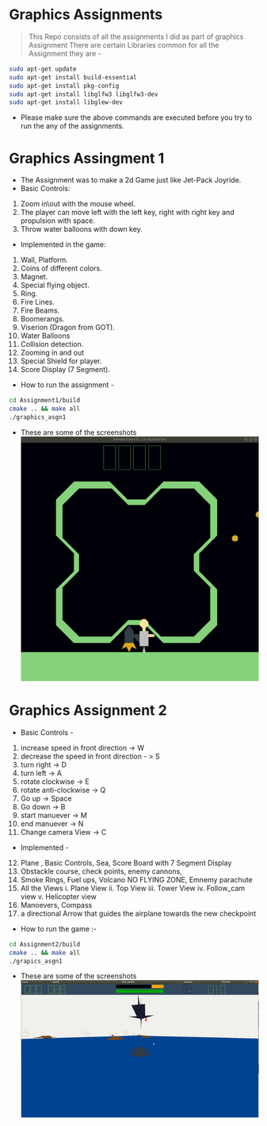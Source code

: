 # Graphics Assignments
 >This Repo consists of all the assignments I did as part of graphics Assignment
 >There are certain Libraries common for all the Assignment they are -
 ```sh
 sudo apt-get update
sudo apt-get install build-essential 
sudo apt-get install pkg-config
sudo apt-get install libglfw3 libglfw3-dev
sudo apt-get install libglew-dev
 ```

- Please make sure the above commands are executed before you try to run the any of the assignments.
 
 # Graphics Assingment 1
 - The Assignment was to make a 2d Game just like Jet-Pack Joyride.
 - Basic Controls:
1) Zoom in\out with the mouse wheel.
2) The player can move left with the left key, right with right key and
propulsion with space.
3) Throw water balloons with down key.
- Implemented in the game:
1) Wall, Platform.
2) Coins of different colors.
3) Magnet.
4) Special flying object.
5) Ring.
6) Fire Lines.
7) Fire Beams.
8) Boomerangs.
9) Viserion (Dragon from GOT).
10) Water Balloons
11) Collision detection.
12) Zooming in and out
13) Special Shield for player.
14) Score Display (7 Segment).
- How to run the assignment - 
```sh
cd Assignment1/build
cmake .. && make all
./graphics_asgn1
```
 - These are some of the screenshots <br>
 ![Alt text](Assignment1/ScreenShots/screen_rec.gif?raw=true "Game Start")
# Graphics Assignment 2
- Basic Controls -
1. increase speed in front direction -> W
2. decrease the speed in front direction - > S
3. turn right -> D
4. turn left -> A
5.  rotate clockwise -> E
6. rotate anti-clockwise -> Q
7. Go up -> Space
8. Go down -> B
9. start manuever -> M
10. end manuever -> N 
11.  Change camera View -> C
- Implemented -
12. Plane , Basic Controls, Sea, Score Board with 7 Segment Display
13. Obstackle course, check points, enemy cannons,
14. Smoke Rings, Fuel ups, Volcano NO FLYING ZONE, Emnemy parachute
15. All the Views
i. Plane View
ii. Top View
iii. Tower View
iv. Follow_cam view
v. Helicopter view
16. Manoevers, Compass
17. a directional Arrow that guides the airplane towards the new checkpoint

- How to run the game :-
```sh
cd Assignment2/build
cmake .. && make all
./grapics_asgn1
```

 - These are some of the screenshots <br>
 ![Alt text](Assignment2/ScreenShots/screen_rec.gif?raw=true "Game Start")

